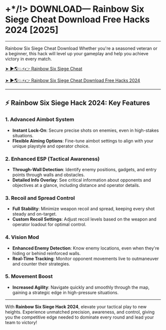 # +*/!> DOWNLOAD— Rainbow Six Siege Cheat Download Free Hacks 2024 [2025]

---

Rainbow Six Siege Cheat Download Whether you're a seasoned veteran or a beginner, this hack will level up your gameplay and help you achieve victory in every match.

<a href="https://cheatwave.github.io/OpHack/en/cheats/rainbow-six-siege/rainbow-six-siege-hack-2024.html" rel="nofollow">➤ ►🌎💥⚡️👉 Rainbow Six Siege Cheat </a>

<a href="https://cheatwave.github.io/OpHack/en/cheats/rainbow-six-siege/rainbow-six-siege-hack-2024.html" rel="nofollow">➤ ►🌎💥⚡️👉 Rainbow Six Siege Cheat Download Free Hacks 2024 </a>

---

## ⚡ Rainbow Six Siege Hack 2024: Key Features

### 1. **Advanced Aimbot System**
- **Instant Lock-On**: Secure precise shots on enemies, even in high-stakes situations.
- **Flexible Aiming Options**: Fine-tune aimbot settings to align with your unique playstyle and operator choice.

### 2. **Enhanced ESP (Tactical Awareness)**
- **Through-Wall Detection**: Identify enemy positions, gadgets, and entry points through walls and obstacles.
- **Detailed Info Overlay**: See critical information about opponents and objectives at a glance, including distance and operator details.

### 3. **Recoil and Spread Control**
- **Full Stability**: Minimize weapon recoil and spread, keeping every shot steady and on-target.
- **Custom Recoil Settings**: Adjust recoil levels based on the weapon and operator loadout for optimal control.

### 4. **Vision Mod**
- **Enhanced Enemy Detection**: Know enemy locations, even when they're hiding or behind reinforced walls.
- **Real-Time Tracking**: Monitor opponent movements live to outmaneuver and counter their strategies.

### 5. **Movement Boost**
- **Increased Agility**: Navigate quickly and smoothly through the map, gaining a strategic edge in high-pressure situations.

---

With **Rainbow Six Siege Hack 2024**, elevate your tactical play to new heights. Experience unmatched precision, awareness, and control, giving you the competitive edge needed to dominate every round and lead your team to victory!